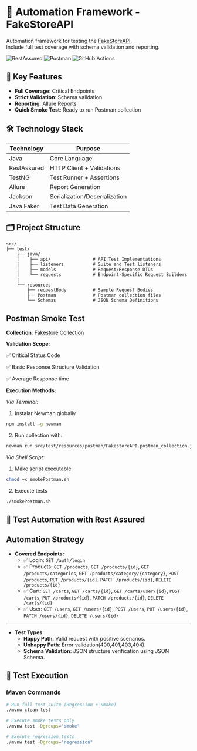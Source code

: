 # 🚀 Automation Framework - FakeStoreAPI

Automation framework for testing the [FakeStoreAPI](https://fakestoreapi.com/).  
Include full test coverage with schema validation and reporting.

![RestAssured](https://img.shields.io/badge/RestAssured-4.5.1-green)
![Postman](https://img.shields.io/badge/Postman-Smoke_Test-orange)
![GitHub Actions](https://img.shields.io/github/actions/workflow/status/tu-usuario/repo/main.yml?label=CI/CD)

## 📌 Key Features
- **Full Coverage**: Critical Endpoints
- **Strict Validation**: Schema validation
- **Reporting**: Allure Reports
- **Quick Smoke Test**: Ready to run Postman collection

## 🛠️ Technology Stack
| Technology          | Purpose                        |
|---------------------|--------------------------------|
| Java                | Core Language                  | 
| RestAssured         | HTTP Client + Validations      |
| TestNG              | Test Runner + Assertions       |
| Allure              | Report Generation              |
| Jackson             | Serialization/Deserialization  |
| Java Faker          | Test Data Generation           |

## 🗂️ Project Structure
```plaintext
src/
├── test/
    ├── java/
    |    ├── api/                # API Test Implementations
    |    ├── listeners           # Suite and Test listeners
    |    ├── models              # Request/Response DTOs
    |    └── requests            # Endpoint-Specific Request Builders
    |    
    └── resources
        ├── requestBody          # Sample Request Bodies
        ├── Postman              # Postman collection files
        └── Schemas              # JSON Schema Definitions
```

## Postman Smoke Test

**Collection**: [Fakestore Collection](src/test/resources/postman/FakestoreAPI.postman_collection.json)

**Validation Scope:**

✅ Critical Status Code

✅ Basic Response Structure Validation

✅ Average Response time 

**Execution Methods:**

*Via Terminal:* 

1. Instalar Newman globally
``` bash
npm install -g newman
```

2. Run collection with:
```bash
newman run src/test/resources/postman/FakestoreAPI.postman_collection.json
```

*Via Shell Script:*

1. Make script executable
```bash
chmod +x smokePostman.sh
```

2. Execute tests
```bash
./smokePostman.sh
```

## 🧪 **Test Automation with Rest Assured**  

## **Automation Strategy**

- **Covered Endpoints:**
    - ✅ Login: `GET /auth/login`
    - ✅ Products: `GET /products`, `GET /products/{id}`, `GET /products/categories`, `GET /products/category/{category}`, `POST /products`, `PUT /products/{id}`, `PATCH /products/{id}`, `DELETE /products/{id}`
    - ✅ Cart: `GET /carts`, `GET /carts/{id}`, `GET /carts/user/{id}`, `POST /carts`, `PUT /products/{id}`,
    `PATCH /products/{id}`, `DELETE /carts/{id}`
    - ✅ User: `GET /users`, `GET /users/{id}`, `POST /users`, `PUT /users/{id}`, `PATCH /users/{id}`, `DELETE /users/{id}`
---

- **Test Types:**
    - **Happy Path**: Valid request with positive scenarios. 
    - **Unhappy Path**: Error validation(400,401,403,404).
    - **Schema Validation**: JSON structure verification using JSON Schema.

## 🚀 Test Execution

### **Maven Commands**
```bash
# Run full test suite (Regression + Smoke)
./mvnw clean test

# Execute smoke tests only
./mvnw test -Dgroups="smoke"

# Execute regression tests
./mvnw test -Dgroups="regression"
```
